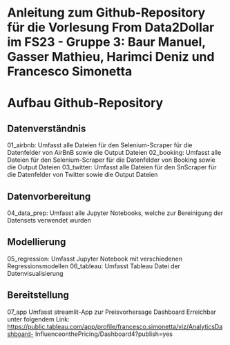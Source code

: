 # Anleitung zum Github-Repository für die Vorlesung From Data2Dollar im FS23 - Gruppe 3: Baur Manuel, Gasser Mathieu, Harimci Deniz und Francesco Simonetta

# Aufbau Github-Repository
## Datenverständnis
01_airbnb:      Umfasst alle Dateien für den Selenium-Scraper für die Datenfelder von AirBnB sowie die Output Dateien
02_booking:     Umfasst alle Dateien für den Selenium-Scraper für die Datenfelder von Booking sowie die Output Dateien
03_twitter:     Umfasst alle Dateien für den SnScraper für die Datenfelder von Twitter sowie die Output Dateien
## Datenvorbereitung
04_data_prep:   Umfasst alle Jupyter Notebooks, welche zur Bereinigung der Datensets verwendet wurden
## Modellierung
05_regression:  Umfasst Jupyter Notebook mit verschiedenen Regressionsmodellen
06_tableau:     Umfasst Tableau Datei der Datenvisualisierung
## Bereitstellung
07_app          Umfasst streamlit-App zur Preisvorhersage
Dashboard       Erreichbar unter folgendem Link: https://public.tableau.com/app/profile/francesco.simonetta/viz/AnalyticsDashboard-                 InfluenceonthePricing/Dashboard4?publish=yes
